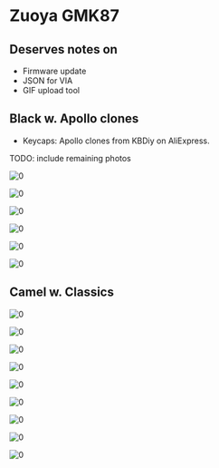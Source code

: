 
# Zuoya GMK87

## Deserves notes on
- Firmware update
- JSON for VIA
- GIF upload tool

## Black w. Apollo clones
- Keycaps: Apollo clones from KBDiy on AliExpress.

TODO: include remaining photos

![0](images_black_apollo/0.jpg)

![0](images_black_apollo/1.jpg)

![0](images_black_apollo/16.jpg)

![0](images_black_apollo/12.jpg)

![0](images_black_apollo/15.jpg)

![0](images_black_apollo/16.jpg)

## Camel w. Classics

![0](images_camel_retro/0.jpg)

![0](images_camel_retro/1.jpg)

![0](images_camel_retro/2.jpg)

![0](images_camel_retro/3.jpg)

![0](images_camel_retro/4.jpg)

![0](images_camel_retro/5.jpg)

![0](images_camel_retro/6.jpg)

![0](images_camel_retro/7.jpg)

![0](images_camel_retro/8.jpg)